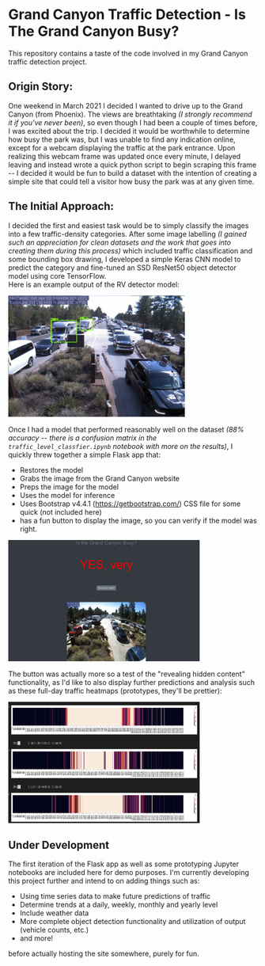# Grand Canyon Traffic Detection - Is The Grand Canyon Busy?

This repository contains a taste of the code involved in my Grand Canyon traffic detection project.

## Origin Story:  

One weekend in March 2021 I decided I wanted to drive up to the Grand Canyon (from Phoenix). The views are breathtaking *(I strongly recommend it if you've never been)*, so even though I had been a couple of times before, I was excited about the trip. I decided it would be worthwhile to determine how busy the park was, but I was unable to find any indication online, except for a webcam displaying the traffic at the park entrance. Upon realizing this webcam frame was updated once every minute, I delayed leaving and instead wrote a quick python script to begin scraping this frame -- I decided it would be fun to build a dataset with the intention of creating a simple site that could tell a visitor how busy the park was at any given time.

## The Initial Approach:  

I decided the first and easiest task would be to simply classify the images into a few traffic-density categories. After some image labelling *(I gained such an appreciation for clean datasets and the work that goes into creating them during this process)* which included traffic classification and some bounding box drawing, I developed a simple Keras CNN model to predict the category and fine-tuned an SSD ResNet50 object detector model using core TensorFlow.   
Here is an example output of the RV detector model:

<img src='imgs/rv_detector.png' height='245' width='357'>

Once I had a model that performed reasonably well on the dataset *(88% accuracy -- there is a confusion matrix in the `traffic_level_classfier.ipynb` notebook with more on the results)*, I quickly threw together a simple Flask app that:
- Restores the model
- Grabs the image from the Grand Canyon website
- Preps the image for the model
- Uses the model for inference
- Uses Bootstrap v4.4.1 (https://getbootstrap.com/) CSS file for some quick (not included here)
- has a fun button to display the image, so you can verify if the model was right.    

<img src='imgs/isTheGrandCanyonBusy.png' height='245' width='387'>

The button was actually more so a test of the "revealing hidden content" functionality, as I'd like to also display further predictions and analysis such as these full-day traffic heatmaps (prototypes, they'll be prettier):

<img src='imgs/full_day_traffic_heatmap.png' height='245' width='387'>



## Under Development

The first iteration of the Flask app as well as some prototyping Jupyter notebooks are included here for demo purposes. I'm currently developing this project further and intend to on adding things such as:
- Using time series data to make future predictions of traffic
- Determine trends at a daily, weekly, monthly and yearly level
- Include weather data
- More complete object detection functionality and utilization of output (vehicle counts, etc.)
- and more!

before actually hosting the site somewhere, purely for fun.


